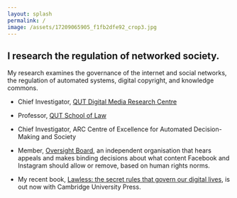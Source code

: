 ```yaml
---
layout: splash
permalink: /
image: /assets/17209065905_f1fb2dfe92_crop3.jpg
---
```


## I research the regulation of networked society.

My research examines the governance of the internet and social networks, the regulation of automated systems, digital copyright, and knowledge commons.  

*   Chief Investigator, [QUT Digital Media Research Centre](http://qut.edu.au/research/dmrc/)

*   Professor, [QUT School of Law](http://law.qut.edu.au)

*   Chief Investigator, ARC Centre of Excellence for Automated Decision-Making and Society

*   Member, [Oversight Board](https://oversightboard.com), an independent organisation that hears appeals and makes binding decisions about what content Facebook and Instagram should allow or remove, based on human rights norms.

* My recent book, [Lawless: the secret rules that govern our digital lives](https://www.amazon.com/Lawless-Secret-Rules-Govern-Digital/dp/1108740472/), is out now with Cambridge University Press.
